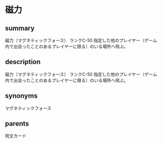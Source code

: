 # 磁力

## summary
磁力（マグネティックフォース）
ランクC-50
指定した他のプレイヤー（ゲーム内で出会ったことのあるプレイヤーに限る）のいる場所へ飛ぶ。
## description
磁力（マグネティックフォース）
ランクC-50
指定した他のプレイヤー（ゲーム内で出会ったことのあるプレイヤーに限る）のいる場所へ飛ぶ。
## synonyms
マグネティックフォース
## parents
呪文カード
